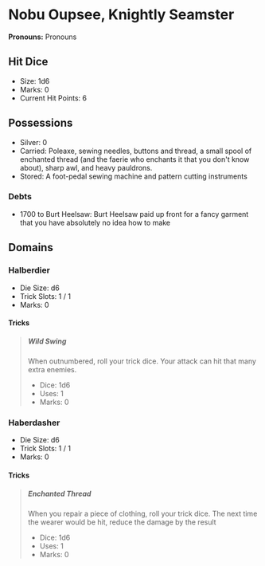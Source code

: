 # Nobu Oupsee, Knightly Seamster

**Pronouns:** Pronouns

## Hit Dice

- Size: 1d6
- Marks: 0
- Current Hit Points: 6

## Possessions

- Silver: 0
- Carried: Poleaxe, sewing needles, buttons and thread, a small spool of enchanted thread (and the faerie who enchants it that you don't know about), sharp awl, and heavy pauldrons.
- Stored: A foot-pedal sewing machine and pattern cutting instruments

### Debts

- 1700 to Burt Heelsaw: Burt Heelsaw paid up front for a fancy garment that you have absolutely no idea how to make

## Domains

### Halberdier

- Die Size: d6
- Trick Slots: 1 / 1
- Marks: 0

#### Tricks

> ##### Wild Swing
>
> When outnumbered, roll your trick dice. Your attack can hit that many extra enemies.
>
> - Dice: 1d6
> - Uses: 1
> - Marks: 0

### Haberdasher

- Die Size: d6
- Trick Slots: 1 / 1
- Marks: 0

#### Tricks

> ##### Enchanted Thread
>
> When you repair a piece of clothing, roll your trick dice. The next time the wearer would be hit, reduce the damage by the result
>
> - Dice: 1d6
> - Uses: 1
> - Marks: 0
